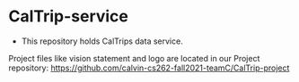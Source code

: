 # CalTrip-service
* This repository holds CalTrips data service.

Project files like vision statement and logo are located in our Project repository:
https://github.com/calvin-cs262-fall2021-teamC/CalTrip-project
